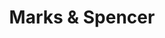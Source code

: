 ---
title: "Marks & Spencer"
url: /edinburgh/marks-and-spencer-kinnaird-park/
shop: department store
---
